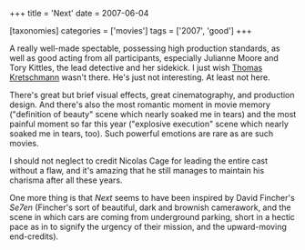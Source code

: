 +++
title = 'Next'
date = 2007-06-04

[taxonomies]
categories = ['movies']
tags = ['2007', 'good']
+++

A really well-made spectable, possessing high production standards,
as well as good acting from all participants,
especially Julianne Moore and Tory Kittles, the lead detective and her
sidekick. I just wish [Thomas Kretschmann] wasn't there. He's just not
interesting. At least not here.

There's great but brief visual effects, great cinematography, and
production design. And there's also the most romantic moment in movie
memory ("definition of beauty" scene which nearly soaked me in tears)
and the most painful moment so far this year ("explosive execution"
scene which nearly soaked me in tears, too). Such powerful emotions are
rare as are such movies.

I should not neglect to credit Nicolas Cage for leading the entire cast
without a flaw, and it's amazing that he still manages to maintain his
charisma after all these years.

One more thing is that *Next* seems to have been inspired by David
Fincher's *Se7en* (Fincher's sort of beautiful, dark and brownish
camerawork, and the scene in which cars are coming from underground
parking, short in a hectic pace as in to signify the urgency of their
mission, and the upward-moving end-credits).

[Thomas Kretschmann]: http://en.wikipedia.org/wiki/Thomas_Kretschmann
